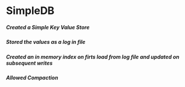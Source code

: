 # SimpleDB
##### Created a Simple Key Value Store
##### Stored the values as a log in file
##### Created an in memory index on firts load from log file and updated on subsequent writes
##### Allowed Compaction
